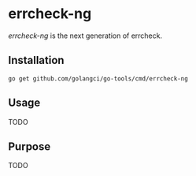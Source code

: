 # errcheck-ng

_errcheck-ng_ is the next generation of errcheck.

## Installation

    go get github.com/golangci/go-tools/cmd/errcheck-ng

## Usage

TODO

## Purpose

TODO

